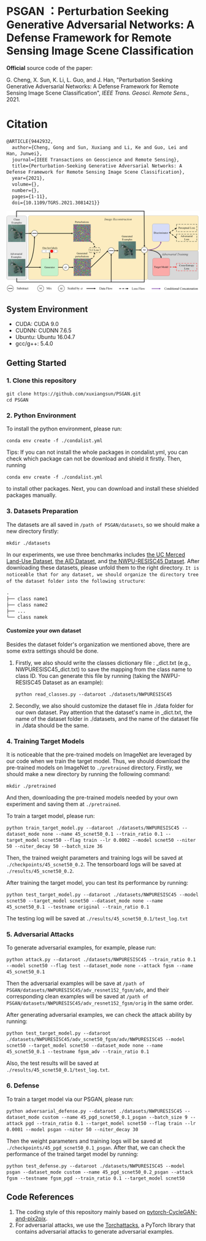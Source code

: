 # PSGAN ：Perturbation Seeking Generative Adversarial Networks: A Defense Framework for Remote Sensing Image Scene Classification

**Official** source code of the paper:

G. Cheng, X. Sun, K. Li, L. Guo, and J. Han, "Perturbation Seeking Generative Adversarial Networks: A Defense Framework for Remote Sensing Image Scene Classification", *IEEE Trans. Geosci. Remote Sens.*, 2021.
# **Citation**
```
@ARTICLE{9442932,
  author={Cheng, Gong and Sun, Xuxiang and Li, Ke and Guo, Lei and Han, Junwei},
  journal={IEEE Transactions on Geoscience and Remote Sensing}, 
  title={Perturbation-Seeking Generative Adversarial Networks: A Defense Framework for Remote Sensing Image Scene Classification}, 
  year={2021},
  volume={},
  number={},
  pages={1-11},
  doi={10.1109/TGRS.2021.3081421}}
```
![Framework](img/framework.png)

## System Environment

* CUDA: CUDA 9.0
* CUDNN: CUDNN 7.6.5
* Ubuntu: Ubuntu 16.04.7
* gcc/g++: 5.4.0

## Getting Started

### 1. Clone this repository

```
git clone https://github.com/xuxiangsun/PSGAN.git
cd PSGAN
```
### 2. Python Environment

To install the python environment, please run:

```
conda env create -f ./condalist.yml
```

Tips:  If you can not install the whole packages in condalist.yml, you can check which package can not be download and shield it firstly. Then, running

```
conda env create -f ./condalist.yml
```

to install other packages.
Next, you can download and install these shielded packages manually.

### 3. Datasets Preparation

The datasets are all saved in `/path of PSGAN/datasets`, so we should make a new directory firstly:

```
mkdir ./datasets
```

In our experiments, we use three benchmarks includes [the UC Merced Land-Use Dataset](http://weegee.vision.ucmerced.edu/datasets/landuse.html), [the AID Dataset](https://captain-whu.github.io/AID/), and [the NWPU-RESISC45 Dataset](https://gcheng-nwpu.github.io/datasets). After downloading these datasets, please unfold them to the right directory.  `It is noticeable that for any dataset, we should organize the directory tree of the dataset folder into the following structure`:

```
.
├── class name1
├── class name2
├── ...
└── class namek
```

#### Customize your own dataset

Besides the dataset folder's organization we mentioned above, there are some extra settings should be done.

1. Firstly, we also should write the classes dictionary file : <dataset name>_dict.txt (e.g., NWPURESISC45_dict.txt) to save the mapping from the class name to class ID. You can generate this file by running (taking the NWPU-RESISC45 Dataset as an example):

   ```
   python read_classes.py --dataroot ./datasets/NWPURESISC45
   ```

2. Secondly, we also should customize the dataset file in ./data folder for our own dataset. Pay attention that the dataset's name in <dataset name>_dict.txt, the name of the dataset folder in ./datasets, and the name of the dataset file in ./data should be the same.

### 4. Training Target Models

It is noticeable that the pre-trained models on ImageNet are leveraged by our code when we train the target model. Thus, we should download the pre-trained models on ImageNet to `./pretrained` directory.  Firstly, we should make a new directory by running the following command:

```
mkdir ./pretrained
```

And then, downloading the pre-trained models needed by your own experiment and saving them at `./pretrained`.

To train a target model, please run:

```
python train_target_model.py --dataroot ./datasets/NWPURESISC45 --dataset_mode none --name 45_scnet50_0.1 --train_ratio 0.1 --target_model scnet50 --flag train --lr 0.0002 --model scnet50 --niter 50 --niter_decay 50 --batch_size 36
```

Then, the trained weight parameters and training logs will be saved at `./checkpoints/45_scnet50_0.2`. The tensorboard logs will be saved at `./results/45_scnet50_0.2`.

After training the target model, you can test its performance by running:

```
python test_target_model.py --dataroot ./datasets/NWPURESISC45 --model scnet50 --target_model scnet50 --dataset_mode none --name 45_scnet50_0.1 --testname original --train_ratio 0.1
```

The testing log will be saved at `./results/45_scnet50_0.1/test_log.txt`

### 5. Adversarial Attacks

To generate adversarial examples, for example, please run:

```
python attack.py --dataroot ./datasets/NWPURESISC45 --train_ratio 0.1 --model scnet50 --flag test --dataset_mode none --attack fgsm --name 45_scnet50_0.1
```

Then the adversarial examples will be save at `/path of PSGAN/datasets/NWPURESISC45/adv_resnet152_fgsm/adv`, and their corresponding clean examples will be saved at `/path of PSGAN/datasets/NWPURESISC45/adv_resnet152_fgsm/orig` in the same order.

After generating adversarial examples, we can check the attack ability by running:

```
python test_target_model.py --dataroot ./datasets/NWPURESISC45/adv_scnet50_fgsm/adv/NWPURESISC45 --model scnet50 --target_model scnet50 --dataset_mode none --name 45_scnet50_0.1 --testname fgsm_adv --train_ratio 0.1
```

Also, the test results will be saved at  `./results/45_scnet50_0.1/test_log.txt`.

### 6. Defense

To train a target model via our PSGAN, please run:

```
python adversarial_defense.py --dataroot ./datasets/NWPURESISC45 --dataset_mode custom --name 45_pgd_scnet50_0.1_psgan --batch_size 9 --attack pgd --train_ratio 0.1 --target_model scnet50 --flag train --lr 0.0001 --model psgan --niter 50 --niter_decay 30
```

Then the weight parameters and training logs will be saved at `./checkpoints/45_pgd_scnet50_0.1_psgan`. After that, we can check the performance of the trained target model by running:

```
python test_defense.py --dataroot ./datasets/NWPURESISC45 --model psgan --dataset_mode custom --name 45_pgd_scnet50_0.2_psgan --attack fgsm --testname fgsm_pgd --train_ratio 0.1 --target_model scnet50
```

## Code References

1. The coding style of this repository mainly based on [pytorch-CycleGAN-and-pix2pix](https://github.com/junyanz/pytorch-CycleGAN-and-pix2pix.git).
2. For adversarial attacks, we use the [Torchattacks](https://github.com/Harry24k/adversarial-attacks-pytorch), a PyTorch library that contains adversarial attacks to generate adversarial examples.
